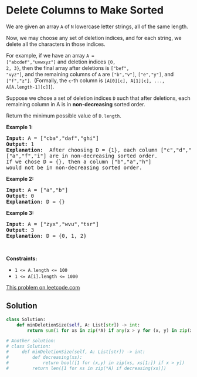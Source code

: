 # Delete Columns to Make Sorted

<p>
We are given an array&nbsp;<code>A</code> of <code>N</code> lowercase letter
strings, all of the same length.
</p>

<p>
Now, we may choose any set of deletion indices, and for each string, we delete
all the characters in those indices.</p>

<p>
For example, if we have an array <code>A =
[&quot;abcdef&quot;,&quot;uvwxyz&quot;]</code> and deletion indices <code>{0,
2, 3}</code>, then the final array after deletions is <code>[&quot;bef&quot;,
&quot;vyz&quot;]</code>,&nbsp;and the remaining columns of <code>A</code>
are&nbsp;<code>[&quot;b&quot;,&quot;v&quot;]</code>,
<code>[&quot;e&quot;,&quot;y&quot;]</code>, and
<code>[&quot;f&quot;,&quot;z&quot;]</code>.&nbsp; (Formally, the
<code>c</code>-th column is <code>[A[0][c], A[1][c], ...,
A[A.length-1][c]]</code>).
</p>

<p>
Suppose we chose a set of deletion indices <code>D</code> such that after
deletions, each remaining column in A is in <strong>non-decreasing</strong>
sorted order.
</p>

<p>
Return the minimum possible value of <code>D.length</code>.
</p>

<p>
<strong>Example 1:</strong>
</p>

<pre>
<strong>Input:</strong> A = [&quot;cba&quot;,&quot;daf&quot;,&quot;ghi&quot;]
<strong>Output:</strong> 1
<strong>Explanation: </strong> After choosing D = {1}, each column [&quot;c&quot;,&quot;d&quot;,&quot;g&quot;] and
[&quot;a&quot;,&quot;f&quot;,&quot;i&quot;] are in non-decreasing sorted order.
If we chose D = {}, then a column [&quot;b&quot;,&quot;a&quot;,&quot;h&quot;]
would not be in non-decreasing sorted order.
</pre>

<p><strong>Example 2:</strong></p>

<pre>
<strong>Input:</strong> A = [&quot;a&quot;,&quot;b&quot;]
<strong>Output:</strong> 0
<strong>Explanation: </strong>D = {}
</pre>

<p><strong>Example 3:</strong></p>
<pre>
<strong>Input:</strong> A = [&quot;zyx&quot;,&quot;wvu&quot;,&quot;tsr&quot;]
<strong>Output:</strong> 3
<strong>Explanation: </strong>D = {0, 1, 2}
</pre> <p>&nbsp;</p>
<p><strong>Constraints:</strong></p>

<ul>
<li><code>1 &lt;= A.length &lt;= 100</code></li>
<li><code>1 &lt;= A[i].length &lt;= 1000</code></li>
</ul>

[This problem on leetcode.com](https://leetcode.com/problems/delete-columns-to-make-sorted/)

## Solution

```py
class Solution:
    def minDeletionSize(self, A: List[str]) -> int:
        return sum(1 for xs in zip(*A) if any(x > y for (x, y) in zip(xs, xs[1:])))

# Another solution:
# class Solution:
#     def minDeletionSize(self, A: List[str]) -> int:
#         def decreasing(xs):
#             return bool([1 for (x,y) in zip(xs, xs[1:]) if x > y])
#         return len([1 for xs in zip(*A) if decreasing(xs)])
```
